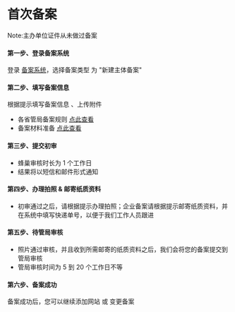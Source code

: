 # 首次备案

Note:主办单位证件从未做过备案

#### 第一步、登录备案系统
登录 [备案系统]( http://icp.c.163.com/)，选择备案类型 为 "新建主体备案"

#### 第二步、填写备案信息
根据提示填写备案信息 、上传附件

* 各省管局备案规则 [点此查看](http://support.c.163.com/md.html#!网站服务/备案系统/各省管局规则/北京地区.md)
* 备案材料准备 [点此查看](http://support.c.163.com/md.html#!网站服务/备案系统/备案基础知识/备案材料准备.md)

#### 第三步、提交初审

* 蜂巢审核时长为 1 个工作日
* 结果将以短信和邮件形式通知

#### 第四步、办理拍照 & 邮寄纸质资料
* 初审通过之后，请根据提示办理拍照；企业备案请根据提示邮寄纸质资料，并在系统中填写快递单号，以便于我们工作人员跟进

#### 第五步、待管局审核
* 照片通过审核，并且收到所需邮寄的纸质资料之后，我们会将您的备案提交到管局审核
* 管局审核时间为 5 到 20 个工作日不等

#### 第六步、备案成功
备案成功后，您可以继续添加网站 或 变更备案